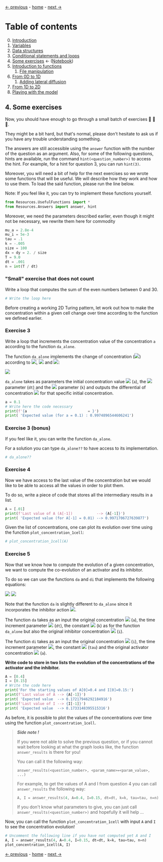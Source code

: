 [&larr; previous](3-Conditional-Statements-Loops.md) - [home](https://guignardlab.github.io/CenTuri-Course/) - [next &rarr;](5-0-Introduction-function.md)

# Table of contents
0. [Introduction](0-Introduction.md)
1. [Variables](1-Variables.md)
2. [Data structures](2-Data-Structures.md)
3. [Conditional statements and loops](3-Conditional-Statements-Loops.md)
4. [Some exercises](4-Some-Exercises.md) &larr; ([Notebook](../4-Some-Exercises.ipynb))
5. [Introduction to functions](5-0-Introduction-function.md)
    1. [File manipulation](5-1-File-manipulation.md)
6. [From 0D to 1D](6-1-From-0D-to-1D.md)
    1. [Adding lateral diffusion](6-2-Adding-lateral-diffusion.md)
7. [From 1D to 2D](7-From-1D-to-2D.md)
8. [Playing with the model](8-Playing-with-the-model.md)

## 4. Some exercises

Now, you should have enough to go through a small batch of exercises 🥳 🥳 🥳.

They might be a bit hard, but that's normal, please don't hesitate to ask us if you have any trouble understanding something.

The answers are still accessible using the `answer` function with the number of the question as an argument.
Also, for some of the following questions, hints are available, run the command `hint(<question_number>)` to access the hint. For example, for a hint for question 3, you can run `hint(3)`.

Moreover, you will need a bit of help for the next exercises so we wrote some functions that will be useful.
We will describe how they work and how to use them.
To load the said function, please run the line below.

Note: If you feel like it, you can try to implement these functions yourself.


```python
from Resources.UsefulFunctions import *
from Resources.Answers import answer, hint
```

Moreover, we need the parameters described earlier, even though it might not be necessary, we rewrite them here for commodity


```python
mu_a = 2.8e-4
mu_i = 5e-3
tau = .1
k = -.005
size = 100
dx = dy = 2. / size
T = 9.0
dt = .001
n = int(T / dt)
```

### "Small" exercise that does not count

Write a loop that computes the sum of the even numbers between 0 and 30.


```python
# Write the loop here
```

Before creating a working 2D Turing pattern, let work out how to make the concentration within a given cell change over time according to the function we defined earlier.

### Exercise 3
Write a loop that increments the concentration value of the concentration `a` according to the function `da_alone`.

The function `da_alone` implements the change of concentration (<img src="https://render.githubusercontent.com/render/math?math=\delta a">) according to <img src="https://render.githubusercontent.com/render/math?math=a">, <img src="https://render.githubusercontent.com/render/math?math=\delta t"> and <img src="https://render.githubusercontent.com/render/math?math=k">:

<img src="https://render.githubusercontent.com/render/math?math=\delta a = \delta t (a - a^3 %2B k)">



`da_alone` takes as parameters the initial concentration value <img src="https://render.githubusercontent.com/render/math?math=a"> (`a`), the <img src="https://render.githubusercontent.com/render/math?math=\delta t"> parameter (`dt`) and the <img src="https://render.githubusercontent.com/render/math?math=k"> parameter (`k`) and outputs the differential of concentration <img src="https://render.githubusercontent.com/render/math?math=\delta a"> for that specific initial concentration.


```python
a = 0.1
# Write here the code necessary
print(f'{a                            = }')
print( 'Expected value (for a = 0.1) : 0.9974896544606241')
```

### Exercise 3 (bonus)
If you feel like it, you can write the function `da_alone`.

For a solution you can type `da_alone??` to have access to its implementation.


```python
# da_alone??
```

### Exercise 4
Now we have access to the last value of the concentration but we would like to be able to access all the values in order to plot them.

To do so, write a piece of code that stores all the intermediary results in a list.


```python
A = [.01]
print(f'Last value of A (A[-1])           --> {A[-1]}')
print( 'Expected value (for A[-1] = 0.01) --> 0.9971706727639877')
```

Given the list of concentrations, one can plot its evolution over time using the function `plot_concentration_1cell`:


```python
# plot_concentration_1cell(A)
```

### Exercise 5
Now that we know how to compute the evolution of a given concentration, we want to compute the co-evolution of an activator and its inhibitor.

To do so we can use the functions `da` and `di` that implements the following equations:

<img src="https://render.githubusercontent.com/render/math?math=\delta a = \delta t(a-a^3-i%2B k)">


<img src="https://render.githubusercontent.com/render/math?math=\delta i = \frac{\delta t}{\tau}(a -i)">


Note that the function `da` is slightly different to `da_alone` since it incorporates the inhibitor action <img src="https://render.githubusercontent.com/render/math?math=-i">.

The function `da` takes as an input the original concentration <img src="https://render.githubusercontent.com/render/math?math=a"> (`a`), the time increment parameter <img src="https://render.githubusercontent.com/render/math?math=\delta t"> (`dt`), the constant <img src="https://render.githubusercontent.com/render/math?math=k"> (`k`) as for the function `da_alone` but also the original inhibitor concentration <img src="https://render.githubusercontent.com/render/math?math=i"> (`i`).

The function `di` takes as an input the original concentration <img src="https://render.githubusercontent.com/render/math?math=i"> (`i`), the time increment parameter <img src="https://render.githubusercontent.com/render/math?math=\delta t">, the constant <img src="https://render.githubusercontent.com/render/math?math=\tau"> (`tau`) and the original activator concentration <img src="https://render.githubusercontent.com/render/math?math=a"> (`a`).

**Write code to store in two lists the evolution of the concentrations of the activator and the inhibitor.**


```python
A = [0.4]
I = [0.15]
# Write the code here
print('For the starting values of A[0]=0.4 and I[0]=0.15:')
print(f'Last value of A --> {A[-1]}')
print( 'Expected value  --> 0.17217946292184916')
print(f'Last value of I --> {I[-1]}')
print( 'Expected value  --> 0.1733148395515316')
```

As before, it is possible to plot the values of the concentrations over time using the function `plot_concentration_1cell`.

> _**Side note !**_
>
> If you were not able to solve the previous question, or if you cannot wait before looking at what the graph looks like, the function `answer_results` is there for you!
>
> You can call it the following way:
>
> `answer_results(<question_number>, <param_name>=<param_value>, ...)`
>
> For example, to get the values of A and I from question 4 you can call `answer_results` the following way:
> ```python
> A, I = answer_results(4, A=0.4, I=0.15, dt=dt, k=k, tau=tau, n=n)
> ```
>
> If you don't know what parameters to give, you can just call `answer_results(<question_number>)` and hopefully it will help ...

Now, you can call the function `plot_concentration_1cell` with input `A` and `I` to see the concentration evolution!


```python
# Uncomment the following line if you have not computed yet A and I
A, I = answer_results(4, A=0.4, I=0.15, dt=dt, k=k, tau=tau, n=n)
plot_concentration_1cell(A, I)
```

[&larr; previous](3-Conditional-Statements-Loops.md) - [home](https://guignardlab.github.io/CenTuri-Course/) - [next &rarr;](5-0-Introduction-function.md)